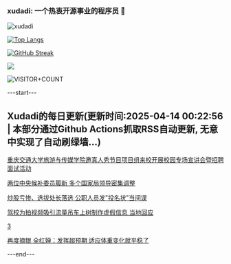 ### xudadi: 一个热衷开源事业的程序员 👋

![xudadi](https://github-readme-stats-git-masterorgs-github-readme-stats-team.vercel.app/api?username=xudadi)

[![Top Langs](https://github-readme-stats.vercel.app/api/top-langs/?username=xudadi)](https://github.com/anuraghazra/github-readme-stats)

[![GitHub Streak](https://streak-stats.demolab.com?user=xudadi&locale=zh_Hans)](https://git.io/streak-stats)

![](https://raw.githubusercontent.com/xudadi/xudadi/main/assets/github-contribution-grid-snake.svg)

![VISITOR+COUNT](https://komarev.com/ghpvc/?username=xudadi&label=VISITOR+COUNT)


---start---

## Xudadi的每日更新(更新时间:2025-04-14 00:22:56 | 本部分通过Github Actions抓取RSS自动更新, 无意中实现了自动刷绿墙...)

[重庆交通大学旅游与传媒学院邀真人秀节目项目组来校开展校园专场宣讲会暨招聘面试活动](https://www.gongkaoleida.com/article/2357349)

[两位中央候补委员履新 多个国家局领导密集调整](https://m.163.com/news/article/JT18O5KA0530WJTO.html)

[炒股亏惨、选拔处长落选 公职人员发"投名状"当间谍](https://m.163.com/news/article/JT14ESP1051482MP.html)

[驾校为拍视频吸引流量吊车上树制作虚假信息 当地回应](https://m.163.com/news/article/JT12MN6805561G0D.html)

[3](https://m.163.com/touch/news/sub/domestic)

[再度摘银 全红婵：发挥超预期 适应体重变化就平稳了](https://m.163.com/news/article/JT0VQM3O000189PS.html)

---end---

